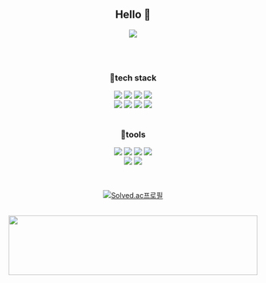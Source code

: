 <div align = "center"> 
  <h2> Hello 🍒 </h2> 
  <a href="https://hits.seeyoufarm.com"><img src="https://hits.seeyoufarm.com/api/count/incr/badge.svg?url=https%3A%2F%2Fgithub.com%2Fcsj1430%2F&count_bg=%2399E5FF&title_bg=%23FDBBBB&icon=&icon_color=%23FFFFFF&title=hits&edge_flat=false"/></a>
  
  <br><br>

  <h3>📖tech stack</h3> 
  
  <img src="https://img.shields.io/badge/HTML-E34F26?style=flat&logo=HTML5&logoColor=white"/>
  <img src="https://img.shields.io/badge/CSS3-1572B6?style=flat&logo=CSS3&logoColor=white"/>
  <img src="https://img.shields.io/badge/JavaScript-F7DF1E?style=flat&logo=javascript&logoColor=white"/>
  <img src="https://img.shields.io/badge/React-61DAFB?style=flat&logo=react&logoColor=white"/>
  <br>
  <img src="https://img.shields.io/badge/C-A8B9CC?style=flat&logo=C&logoColor=white"/>
  <img src="https://img.shields.io/badge/Python-3776AB?style=flat&logo=python&logoColor=white"/>
  <img src="https://img.shields.io/badge/MySQL-4479A1?style=flat&logo=mysql&logoColor=white"> 
  <img src="https://img.shields.io/badge/Java-007396?style=flat&logo=java&logoColor=white"> 
  <br>

  <br>
  <h3>🔧tools</h3>
  <img src="https://img.shields.io/badge/Git-F05032?style=flat&logo=git&logoColor=white"/>
  <img src="https://img.shields.io/badge/GitHub-181717?style=flat&logo=github&logoColor=white"/>
  <img src="https://img.shields.io/badge/Figma-F24E1E?style=flat&logo=figma&logoColor=white"/>
  <img src="https://img.shields.io/badge/Notion-000000?style=flat&logo=notion&logoColor=white"/>
  <br>
  <img src="https://img.shields.io/badge/Discord-5865F2?style=flat&logo=discord&logoColor=white"/>
  <img src="https://img.shields.io/badge/VScode-23AAF2?style=flat&logo=vscode&logoColor=white"/>
  <br>
  <br>
  <br>
   
 [![Solved.ac프로필](http://mazassumnida.wtf/api/v2/generate_badge?boj=csj1430)](https://solved.ac/csj1430)

  <br>
  <a href="https://github.com/devxb/gitanimals">
    <img src="https://render.gitanimals.org/lines/syuzzzi?pet-id=1" width="500" height="120"/>
  </a>
  
 
</div>
